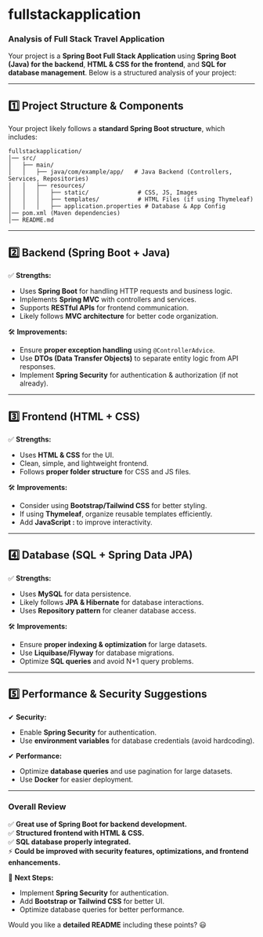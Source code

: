 # fullstackapplication
### **Analysis of Full Stack Travel Application**  

Your project is a **Spring Boot Full Stack Application** using **Spring Boot (Java) for the backend**, **HTML & CSS for the frontend**, and **SQL for database management**. Below is a structured analysis of your project:  

---

## **1️⃣ Project Structure & Components**  
Your project likely follows a **standard Spring Boot structure**, which includes:  

```
fullstackapplication/
│── src/
│   ├── main/
│   │   ├── java/com/example/app/   # Java Backend (Controllers, Services, Repositories)
│   │   ├── resources/
│   │   │   ├── static/              # CSS, JS, Images
│   │   │   ├── templates/           # HTML Files (if using Thymeleaf)
│   │   │   ├── application.properties # Database & App Config
│── pom.xml (Maven dependencies)
│── README.md
```

---

## **2️⃣ Backend (Spring Boot + Java)**
✅ **Strengths:**  
- Uses **Spring Boot** for handling HTTP requests and business logic.  
- Implements **Spring MVC** with controllers and services.  
- Supports **RESTful APIs** for frontend communication.  
- Likely follows **MVC architecture** for better code organization.  

🛠 **Improvements:**  
- Ensure **proper exception handling** using `@ControllerAdvice`.  
- Use **DTOs (Data Transfer Objects)** to separate entity logic from API responses.  
- Implement **Spring Security** for authentication & authorization (if not already).  

---

## **3️⃣ Frontend (HTML + CSS)**  
✅ **Strengths:**  
- Uses **HTML & CSS** for the UI.  
- Clean, simple, and lightweight frontend.  
- Follows **proper folder structure** for CSS and JS files.  

🛠 **Improvements:**  
- Consider using **Bootstrap/Tailwind CSS** for better styling.  
- If using **Thymeleaf**, organize reusable templates efficiently.  
- Add **JavaScript :** to improve interactivity.  

---

## **4️⃣ Database (SQL + Spring Data JPA)**  
✅ **Strengths:**  
- Uses **MySQL** for data persistence.  
- Likely follows **JPA & Hibernate** for database interactions.  
- Uses **Repository pattern** for cleaner database access.  

🛠 **Improvements:**  
- Ensure **proper indexing & optimization** for large datasets.  
- Use **Liquibase/Flyway** for database migrations.  
- Optimize **SQL queries** and avoid N+1 query problems.  

---

## **5️⃣ Performance & Security Suggestions**  
✔ **Security:**  
- Enable **Spring Security** for authentication.  
- Use **environment variables** for database credentials (avoid hardcoding).  

✔ **Performance:**  
- Optimize **database queries** and use pagination for large datasets.  
- Use **Docker** for easier deployment.  
---

### **Overall Review**  
✅ **Great use of Spring Boot for backend development.**  
✅ **Structured frontend with HTML & CSS.**  
✅ **SQL database properly integrated.**  
⚡ **Could be improved with security features, optimizations, and frontend enhancements.**  

🚀 **Next Steps:**  
- Implement **Spring Security** for authentication.  
- Add **Bootstrap or Tailwind CSS** for better UI.  
- Optimize database queries for better performance.  

Would you like a **detailed README** including these points? 😃